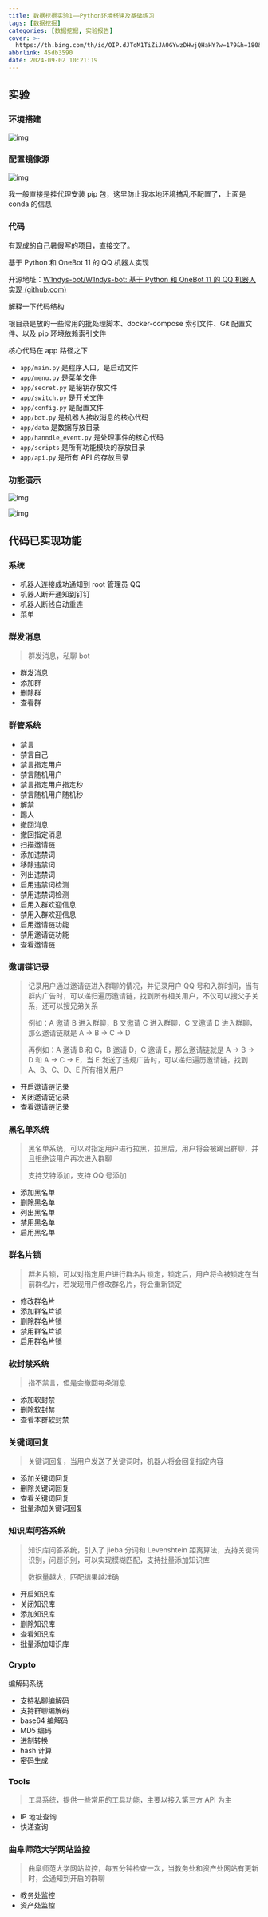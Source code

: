 ```yaml
---
title: 数据挖掘实验1——Python环境搭建及基础练习
tags: [数据挖掘]
categories: [数据挖掘, 实验报告]
cover: >-
  https://th.bing.com/th/id/OIP.dJToM1TiZiJA0GYwzDHwjQHaHY?w=179&h=180&c=7&r=0&o=5&pid=1.7
abbrlink: 45db3590
date: 2024-09-02 10:21:19
---
```


## 实验

### 环境搭建

![img](https://pica.zhimg.com/80/v2-80296acae072f8cbe64a998d3427cd80_720w.webp)

### 配置镜像源

![img](https://pic1.zhimg.com/80/v2-4580204c8c235148c3463805f6ad3d5e_720w.webp)

我一般直接是挂代理安装 pip 包，这里防止我本地环境搞乱不配置了，上面是 conda 的信息

### 代码

有现成的自己暑假写的项目，直接交了。

基于 Python 和 OneBot 11 的 QQ 机器人实现

开源地址：[W1ndys-bot/W1ndys-bot: 基于 Python 和 OneBot 11 的 QQ 机器人实现 (github.com)](https://github.com/W1ndys-bot/W1ndys-bot)

解释一下代码结构

根目录是放的一些常用的批处理脚本、docker-compose 索引文件、Git 配置文件、以及 pip 环境依赖索引文件

核心代码在 app 路径之下

- `app/main.py` 是程序入口，是启动文件
- `app/menu.py` 是菜单文件
- `app/secret.py` 是秘钥存放文件
- `app/switch.py` 是开关文件
- `app/config.py` 是配置文件
- `app/bot.py` 是机器人接收消息的核心代码
- `app/data` 是数据存放目录
- `app/hanndle_event.py` 是处理事件的核心代码
- `app/scripts` 是所有功能模块的存放目录
- `app/api.py` 是所有 API 的存放目录

### 功能演示

![img](https://pica.zhimg.com/80/v2-7c59acaed28397bac321d0bfccb393f4_720w.webp)

![img](https://pic1.zhimg.com/80/v2-569b1158c55ee1d047013ef15303415e_720w.webp)

## 代码已实现功能

### 系统

- 机器人连接成功通知到 root 管理员 QQ
- 机器人断开通知到钉钉
- 机器人断线自动重连
- 菜单

### 群发消息

> 群发消息，私聊 bot

- 群发消息
- 添加群
- 删除群
- 查看群

### 群管系统

- 禁言
- 禁言自己
- 禁言指定用户
- 禁言随机用户
- 禁言指定用户指定秒
- 禁言随机用户随机秒
- 解禁
- 踢人
- 撤回消息
- 撤回指定消息
- 扫描邀请链
- 添加违禁词
- 移除违禁词
- 列出违禁词
- 启用违禁词检测
- 禁用违禁词检测
- 启用入群欢迎信息
- 禁用入群欢迎信息
- 启用邀请链功能
- 禁用邀请链功能
- 查看邀请链

### 邀请链记录

> 记录用户通过邀请链进入群聊的情况，并记录用户 QQ 号和入群时间，当有群内广告时，可以递归遍历邀请链，找到所有相关用户，不仅可以搜父子关系，还可以搜兄弟关系
>
> 例如：A 邀请 B 进入群聊，B 又邀请 C 进入群聊，C 又邀请 D 进入群聊，那么邀请链就是 A -> B -> C -> D
>
> 再例如：A 邀请 B 和 C，B 邀请 D，C 邀请 E，那么邀请链就是 A -> B -> D 和 A -> C -> E，当 E 发送了违规广告时，可以递归遍历邀请链，找到 A、B、C、D、E 所有相关用户

- 开启邀请链记录
- 关闭邀请链记录
- 查看邀请链记录

### 黑名单系统

> 黑名单系统，可以对指定用户进行拉黑，拉黑后，用户将会被踢出群聊，并且拒绝该用户再次进入群聊
>
> 支持艾特添加，支持 QQ 号添加

- 添加黑名单
- 删除黑名单
- 列出黑名单
- 禁用黑名单
- 启用黑名单

### 群名片锁

> 群名片锁，可以对指定用户进行群名片锁定，锁定后，用户将会被锁定在当前群名片，若发现用户修改群名片，将会重新锁定

- 修改群名片
- 添加群名片锁
- 删除群名片锁
- 禁用群名片锁
- 启用群名片锁

### 软封禁系统

> 指不禁言，但是会撤回每条消息

- 添加软封禁
- 删除软封禁
- 查看本群软封禁

### 关键词回复

> 关键词回复，当用户发送了关键词时，机器人将会回复指定内容

- 添加关键词回复
- 删除关键词回复
- 查看关键词回复
- 批量添加关键词回复

### 知识库问答系统

> 知识库问答系统，引入了 jieba 分词和 Levenshtein 距离算法，支持关键词识别，问题识别，可以实现模糊匹配，支持批量添加知识库
>
> 数据量越大，匹配结果越准确

- 开启知识库
- 关闭知识库
- 添加知识库
- 删除知识库
- 查看知识库
- 批量添加知识库

### Crypto

编解码系统

- 支持私聊编解码
- 支持群聊编解码
- base64 编解码
- MD5 编码
- 进制转换
- hash 计算
- 密码生成

### Tools

> 工具系统，提供一些常用的工具功能，主要以接入第三方 API 为主

- IP 地址查询
- 快递查询

### 曲阜师范大学网站监控

> 曲阜师范大学网站监控，每五分钟检查一次，当教务处和资产处网站有更新时，会通知到开启的群聊

- 教务处监控
- 资产处监控
